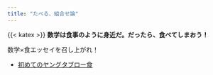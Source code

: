 ```yaml
---
title: "たべる、組合せ論"
---
```


{{< katex >}}
**数学は食事のように身近だ。だったら、食べてしまおう！**

数学×食エッセイを召し上がれ！

- [初めてのヤングタブロー食](./1/)
